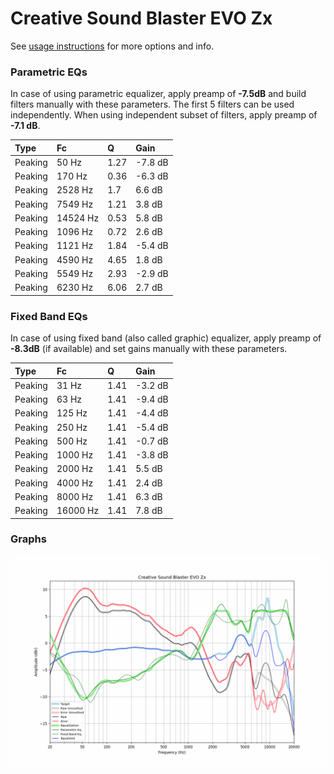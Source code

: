 # Creative Sound Blaster EVO Zx
See [usage instructions](https://github.com/jaakkopasanen/AutoEq#usage) for more options and info.

### Parametric EQs
In case of using parametric equalizer, apply preamp of **-7.5dB** and build filters manually
with these parameters. The first 5 filters can be used independently.
When using independent subset of filters, apply preamp of **-7.1 dB**.

| Type    | Fc       |    Q | Gain    |
|:--------|:---------|:-----|:--------|
| Peaking | 50 Hz    | 1.27 | -7.8 dB |
| Peaking | 170 Hz   | 0.36 | -6.3 dB |
| Peaking | 2528 Hz  | 1.7  | 6.6 dB  |
| Peaking | 7549 Hz  | 1.21 | 3.8 dB  |
| Peaking | 14524 Hz | 0.53 | 5.8 dB  |
| Peaking | 1096 Hz  | 0.72 | 2.6 dB  |
| Peaking | 1121 Hz  | 1.84 | -5.4 dB |
| Peaking | 4590 Hz  | 4.65 | 1.8 dB  |
| Peaking | 5549 Hz  | 2.93 | -2.9 dB |
| Peaking | 6230 Hz  | 6.06 | 2.7 dB  |

### Fixed Band EQs
In case of using fixed band (also called graphic) equalizer, apply preamp of **-8.3dB**
(if available) and set gains manually with these parameters.

| Type    | Fc       |    Q | Gain    |
|:--------|:---------|:-----|:--------|
| Peaking | 31 Hz    | 1.41 | -3.2 dB |
| Peaking | 63 Hz    | 1.41 | -9.4 dB |
| Peaking | 125 Hz   | 1.41 | -4.4 dB |
| Peaking | 250 Hz   | 1.41 | -5.4 dB |
| Peaking | 500 Hz   | 1.41 | -0.7 dB |
| Peaking | 1000 Hz  | 1.41 | -3.8 dB |
| Peaking | 2000 Hz  | 1.41 | 5.5 dB  |
| Peaking | 4000 Hz  | 1.41 | 2.4 dB  |
| Peaking | 8000 Hz  | 1.41 | 6.3 dB  |
| Peaking | 16000 Hz | 1.41 | 7.8 dB  |

### Graphs
![](./Creative%20Sound%20Blaster%20EVO%20Zx.png)